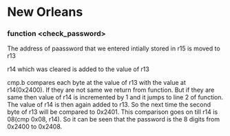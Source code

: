 # New Orleans


### function <check_password>

The address of paassword that we entered intially stored in r15 is moved to r13

r14 which was cleared is added to the value of r13

cmp.b compares each byte at the value of r13 with the value at r14(0x2400). If they are not same we return from function. But if they are same then value of r14 is incremented by 1 and it jumps to line 2 of function. The value of r14 is then again added to r13. So the next time the second byte of r13 will be compared to 0x2401. This comparison goes on till r14 is 08(cmp 0x08, r14). So it can be seen that the password is the 8 digits from 0x2400 to 0x2408.